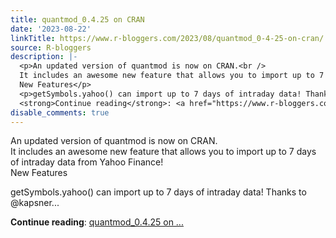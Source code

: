 ```yaml
---
title: quantmod_0.4.25 on CRAN
date: '2023-08-22'
linkTitle: https://www.r-bloggers.com/2023/08/quantmod_0-4-25-on-cran/
source: R-bloggers
description: |-
  <p>An updated version of quantmod is now on CRAN.<br />
  It includes an awesome new feature that allows you to import up to 7 days of intraday data from Yahoo Finance!<br />
  New Features</p>
  <p>getSymbols.yahoo() can import up to 7 days of intraday data! Thanks to @kapsner...</p>
  <strong>Continue reading</strong>: <a href="https://www.r-bloggers.com/2023/08/quantmod_0-4-25-on-cran/">quantmod_0.4.25 on ...
disable_comments: true
---
```

<p>An updated version of quantmod is now on CRAN.<br />
It includes an awesome new feature that allows you to import up to 7 days of intraday data from Yahoo Finance!<br />
New Features</p>
<p>getSymbols.yahoo() can import up to 7 days of intraday data! Thanks to @kapsner...</p>
<strong>Continue reading</strong>: <a href="https://www.r-bloggers.com/2023/08/quantmod_0-4-25-on-cran/">quantmod_0.4.25 on ...
